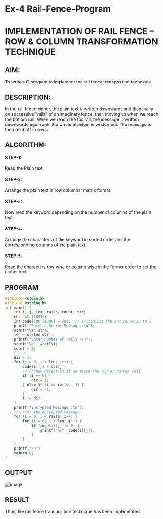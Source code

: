 # Ex-4 Rail-Fence-Program

# IMPLEMENTATION OF RAIL FENCE – ROW & COLUMN TRANSFORMATION TECHNIQUE

## AIM:

To write a C program to implement the rail fence transposition technique.

## DESCRIPTION:

In the rail fence cipher, the plain text is written downwards and diagonally on successive "rails" of an imaginary fence, then moving up when we reach the bottom rail. When we reach the top rail, the message is written downwards again until the whole plaintext is written out. The message is then read off in rows.

## ALGORITHM:

#### STEP-1: 
Read the Plain text.
#### STEP-2: 
Arrange the plain text in row columnar matrix format.
#### STEP-3: 
Now read the keyword depending on the number of columns of the plain text.
#### STEP-4: 
Arrange the characters of the keyword in sorted order and the corresponding columns of the plain text.
#### STEP-5: 
Read the characters row wise or column wise in the former order to get the cipher text.

## PROGRAM
```C
#include <stdio.h>
#include <string.h>
int main() {
    int i, j, len, rails, count, dir;
    char str[1000];
    int code[100][1000] = {0};  // Initialize the entire array to 0
    printf("Enter a Secret Message :\n");
    scanf("%s",str);
    len = strlen(str);
    printf("Enter number of rails :\n");
    scanf("%d", &rails);
    count = 0;
    i = 0;
    dir = 1;  
    for (j = 0; j < len; j++) {
        code[i][j] = str[j];
        // Change direction if we reach the top or bottom rail
        if (i == 0) {
            dir = 1;
        } else if (i == rails - 1) {
            dir = -1;
        }
        i += dir;
    }
    printf("Encrypted Message :\n");
    // Print the encrypted message
    for (i = 0; i < rails; i++) {
        for (j = 0; j < len; j++) {
            if (code[i][j] != 0) {
                printf("%c", code[i][j]);
            }
        }
    }
    printf("\n");
    return 0;
}
```
## OUTPUT
![image](https://github.com/user-attachments/assets/3ef519ee-55e9-4e08-930a-c272f9213b78)

## RESULT
Thus, the rail fence transposition technique has been implemented.
